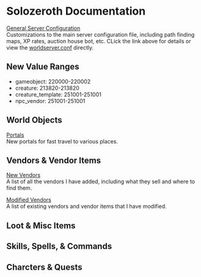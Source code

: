 # Solozeroth Documentation

[General Server Configuration](worldserver.md)  
Customizations to the main server configuration file, including path finding maps, XP rates, auction house bot, etc. CLick the link above for details or view the [worldserver.conf](../worldserver.conf) directly.  

## New Value Ranges
- gameobject: 220000-220002
- creature: 213820-213820
- creature_template: 251001-251001
- npc_vendor: 251001-251001

## World Objects
[Portals](new-portals.md)  
New portals for fast travel to various places.
 
## Vendors & Vendor Items
[New Vendors](new-vendors.md)  
A list of all the vendors I have added, including what they sell and where to find them.  

[Modified Vendors](mod-vendors.md)  
A list of existing vendors and vendor items that I have modified.

## Loot & Misc Items


## Skills, Spells, & Commands


## Charcters & Quests